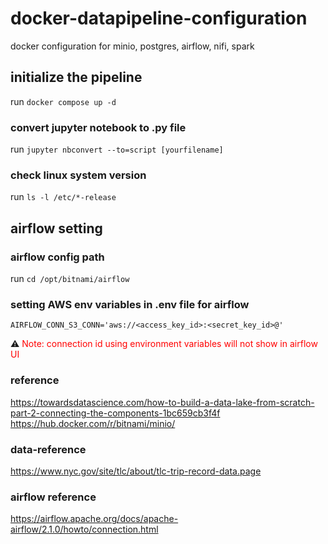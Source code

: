# docker-datapipeline-configuration
docker configuration for minio, postgres, airflow, nifi, spark

## initialize the pipeline
run `docker compose up -d`

### convert jupyter notebook to .py file
run `jupyter nbconvert --to=script [yourfilename]`

### check linux system version
run `ls -l /etc/*-release` 

## airflow setting
### airflow config path
run `cd /opt/bitnami/airflow`
### setting AWS env variables in .env file for airflow
`AIRFLOW_CONN_S3_CONN='aws://<access_key_id>:<secret_key_id>@'`

⚠️ <font color='red'>Note: connection id using environment variables will not show in airflow UI</font>


### reference
https://towardsdatascience.com/how-to-build-a-data-lake-from-scratch-part-2-connecting-the-components-1bc659cb3f4f
https://hub.docker.com/r/bitnami/minio/

### data-reference
https://www.nyc.gov/site/tlc/about/tlc-trip-record-data.page

### airflow reference
https://airflow.apache.org/docs/apache-airflow/2.1.0/howto/connection.html
